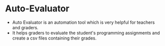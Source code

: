 # Auto-Evaluator
<ul>
  <li>Auto Evaluator is an automation tool which is very helpful for teachers and graders.</li>
  <li>It helps graders to evaluate the student's programming assignments and create a csv files containing their grades.</li>
</ul>
